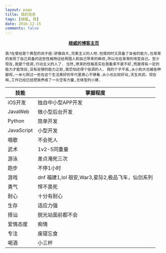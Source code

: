 ```yaml
---
layout: page
title: 我的信息
tags: [根威, 我]
date: 2016-12-15
comments: false
---
```


<center><a href="http://www.yanggenwei.com"><b>根威的博客主页</b></a> </center>

`
我?在曾经是个典型的双子座:骄傲自大,完美主义的人吧.但我同时又具备了自省的能力,也渐渐的发现了自己具备的这些性格特征给周围人和自己带来的麻烦,所以也在渐渐的改变自己。至少现在,我是个低调,行动主义的人了.
当然,原来的性格其实在我看来不是不好,而是得有一定的能力才能驾驭,没有足够的能力之前,我恐怕还得个低调的人.
我的个子不高,从小到大也被各种鄙视,一米七刚过一些在这个生活美好的年代里真心不够看.从小也比较好动,天生尚武。现在嘛,工作已经已经把我养成了一头空有力量,无体型的小猪.
`

技能 | 掌握程度
--------- | -------------
iOS开发 | 独自中小型APP开发
JavaWeb | 微小型后台开发
Python | 简单开发
JavaScript | 小型开发
唱歌|不会死人
武术|1v2-5同重量
游泳|差点淹死三次
跑步|不停1小时
游戏|dnf 福建1,lol 祖安,War3,星际2,极品飞车，仙剑系列
勇气|悍不畏死
耐心|十分有耐心
生存|适应力强
搭讪|脱光站面前都不会
爱情态度|痴情
专注|废寝忘食
喝酒|小三杯






